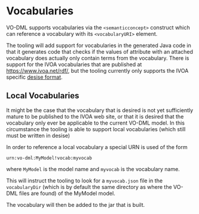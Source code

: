 Vocabularies
============

VO-DML supports vocabularies via the `<semanticconcept>` construct which can reference a vocabulary with its `<vocabularyURI>` element.

The tooling will add support for vocabularies in the generated Java code in that it generates code that checks if the values of attribute with an attached vocabulary does actually only contain terms from the vocabulary. There is support for the IVOA vocabularies that are published at https://www.ivoa.net/rdf/, but the tooling currently only supports the IVOA specific [desise format](https://www.ivoa.net/documents/Vocabularies/20230206/REC-Vocabularies-2.1.html#tth_sEc3.2.1).

## Local Vocabularies

It might be the case that the vocabulary that is desired is not yet sufficiently mature to be published to the IVOA web site, or that it is desired that the vocabulary only ever be applicable to the current VO-DML model. In this circumstance the tooling is able to support local vocabularies (which still must be written in desise)

In order to reference a local vocabulary a special URN is used of the form

```
urn:vo-dml:MyModel!vocab:myvocab
```
where `MyModel` is the model name and `myvocab` is the vocabulary name.

This will instruct the tooling to look for a `myvocab.json` file in the `vocabularyDir` (which is by default the same directory as where the VO-DML files are found) of the MyModel model.

The vocabulary will then be added to the jar that is built.
